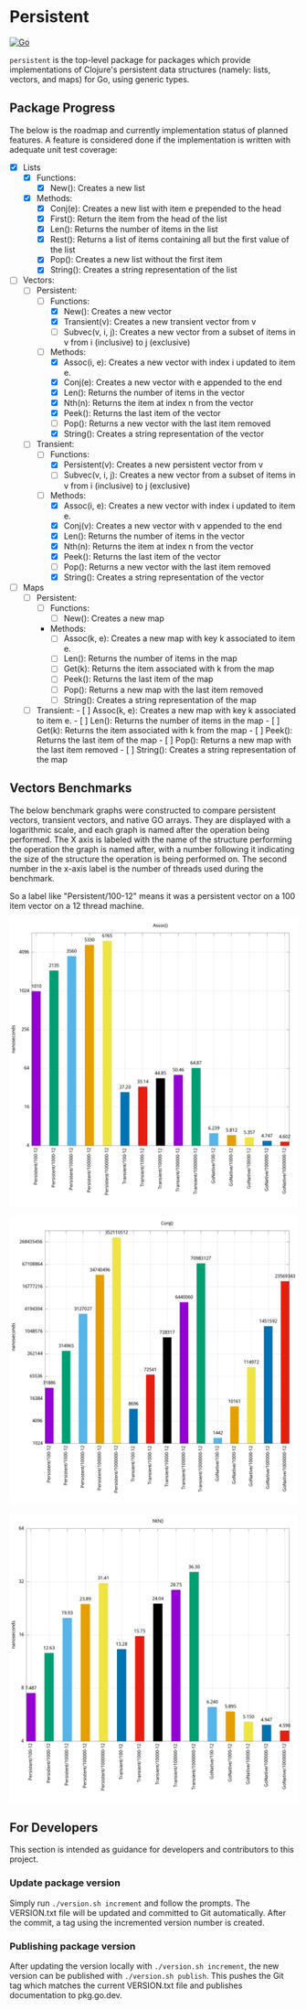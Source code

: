 # Persistent

[![Go](https://github.com/toddgaunt/persistent/actions/workflows/go.yml/badge.svg)](https://github.com/toddgaunt/persistent/actions/workflows/go.yml)

`persistent` is the top-level package for packages which provide
implementations of Clojure's persistent data structures (namely: lists,
vectors, and maps) for Go, using generic types.

## Package Progress

The below is the roadmap and currently implementation status of planned
features. A feature is considered done if the implementation is written with
adequate unit test coverage:

- [X] Lists
	- [X] Functions:
		- [X] New(): Creates a new list
	- [X] Methods:
		- [X] Conj(e): Creates a new list with item e prepended to the head
		- [X] First(): Return the item from the head of the list
		- [X] Len(): Returns the number of items in the list
		- [X] Rest(): Returns a list of items containing all but the first value of the list
		- [X] Pop(): Creates a new list without the first item
		- [X] String(): Creates a string representation of the list
- [ ] Vectors:
	- [ ] Persistent:
		- [ ] Functions:
			- [X] New(): Creates a new vector
			- [X] Transient(v): Creates a new transient vector from v
			- [ ] Subvec(v, i, j): Creates a new vector from a subset of items in v from i (inclusive) to j (exclusive)
		- [ ] Methods:
			- [X] Assoc(i, e): Creates a new vector with index i updated to item e.
			- [X] Conj(e): Creates a new vector with e appended to the end
			- [X] Len(): Returns the number of items in the vector
			- [X] Nth(n): Returns the item at index n from the vector
			- [X] Peek(): Returns the last item of the vector
			- [ ] Pop(): Returns a new vector with the last item removed
			- [X] String(): Creates a string representation of the vector
	- [ ] Transient:
		- [ ] Functions:
			- [X] Persistent(v): Creates a new persistent vector from v
			- [ ] Subvec(v, i, j): Creates a new vector from a subset of items in v from i (inclusive) to j (exclusive)
		- [ ] Methods:
			- [X] Assoc(i, e): Creates a new vector with index i updated to item e.
			- [X] Conj(v): Creates a new vector with v appended to the end
			- [X] Len(): Returns the number of items in the vector
			- [X] Nth(n): Returns the item at index n from the vector
			- [X] Peek(): Returns the last item of the vector
			- [ ] Pop(): Returns a new vector with the last item removed
			- [X] String(): Creates a string representation of the vector
- [ ] Maps
	- [ ] Persistent:
		- [ ] Functions:
			- [ ] New(): Creates a new map
		- Methods:
			- [ ] Assoc(k, e): Creates a new map with key k associated to item e.
			- [ ] Len(): Returns the number of items in the map
			- [ ] Get(k): Returns the item associated with k from the map
			- [ ] Peek(): Returns the last item of the map
			- [ ] Pop(): Returns a new map with the last item removed
			- [ ] String(): Creates a string representation of the map
	- [ ] Transient:
			- [ ] Assoc(k, e): Creates a new map with key k associated to item e.
			- [ ] Len(): Returns the number of items in the map
			- [ ] Get(k): Returns the item associated with k from the map
			- [ ] Peek(): Returns the last item of the map
			- [ ] Pop(): Returns a new map with the last item removed
			- [ ] String(): Creates a string representation of the map

## Vectors Benchmarks

The below benchmark graphs were constructed to compare persistent vectors,
transient vectors, and native GO arrays. They are displayed with a logarithmic
scale, and each graph is named after the operation being performed. The X axis
is labeled with the name of the structure performing the operation the graph is
named after, with a number following it indicating the size of the structure
the operation is being performed on. The second number in the x-axis label is
the number of threads used during the benchmark.

So a label like "Persistent/100-12" means it was a persistent vector on a 100
item vector on a 12 thread machine.

![Assoc Performance Graph](./vectors/benchmark/assoc.png)

![Conj Performance Graph](./vectors/benchmark/conj.png)

![Nth Performance Graph](./vectors/benchmark/nth.png)

## For Developers

This section is intended as guidance for developers and contributors to this
project.

### Update package version

Simply run `./version.sh increment` and follow the prompts. The VERSION.txt
file will be updated and committed to  Git automatically. After the commit, a
tag using the incremented version number is created.

### Publishing package version

After updating the version locally with `./version.sh increment`, the new version
can be published with `./version.sh publish`. This pushes the Git tag which matches
the current VERSION.txt file and publishes documentation to pkg.go.dev.
